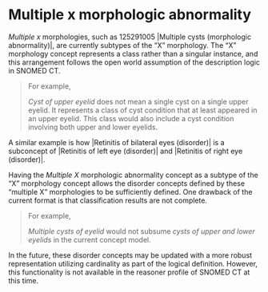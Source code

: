 # Multiple x morphologic abnormality

_Multiple x_ morphologies, such as 125291005 |Multiple cysts (morphologic abnormality)|, are currently subtypes of the “X” morphology. The “X” morphology concept represents a class rather than a singular instance, and this arrangement follows the open world assumption of the description logic in SNOMED CT.

> For example,
>
> _Cyst of upper eyelid_ does not mean a single cyst on a single upper eyelid. It represents a class of cyst condition that at least appeared in an upper eyelid. This class would also include a cyst condition involving both upper and lower eyelids.

A similar example is how |Retinitis of bilateral eyes (disorder)| is a subconcept of |Retinitis of left eye (disorder)| and |Retinitis of right eye (disorder)|.

Having the _Multiple X_ morphologic abnormality concept as a subtype of the “X” morphology concept allows the disorder concepts defined by these “multiple X” morphologies to be sufficiently defined. One drawback of the current format is that classification results are not complete.

> For example,
>
> _Multiple cysts of eyelid_ would not subsume _cysts of upper and lower eyelids_ in the current concept model.

In the future, these disorder concepts may be updated with a more robust representation utilizing cardinality as part of the logical definition. However, this functionality is not available in the reasoner profile of SNOMED CT at this time.
